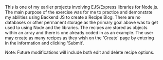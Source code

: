 This is one of my earlier projects involving EJS/Express libraries for Node.js.  The main purpose of the exercise was for me to practice and demonstate my abilities using Backend JS 
to create a Recipe Blog.  There are no databases or other permanent storage as the primary goal above was to get used to using Node and the libraries.  The recipes are stored as objects within 
an array and there is one already coded in as an example.  The user may create as many recipes as they wish on the 'Create' page by entering in the information and clicking 'Submit'.  

Note: Future modifications will include both edit and delete recipe options.  

